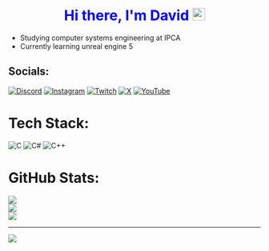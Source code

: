 <div align="center">
   <h1><span style="color: blue;">Hi there, I'm David</span> <img src="https://media.giphy.com/media/hvRJCLFzcasrR4ia7z/giphy.gif" width="25px"> </h1>
</div>

- Studying computer systems engineering at IPCA<br>
- Currently learning unreal engine 5<br>


## Socials:
[![Discord](https://img.shields.io/badge/Discord-%237289DA.svg?logo=discord&logoColor=white)](https://discord.gg/https://discord.com/users/339739752062255104) [![Instagram](https://img.shields.io/badge/Instagram-%23E4405F.svg?logo=Instagram&logoColor=white)](https://instagram.com/https://www.instagram.com/crz3d_/) [![Twitch](https://img.shields.io/badge/Twitch-%239146FF.svg?logo=Twitch&logoColor=white)](https://twitch.tv/https://www.twitch.tv/crz3d) [![X](https://img.shields.io/badge/X-black.svg?logo=X&logoColor=white)](https://x.com/https://x.com/CRAZ115) [![YouTube](https://img.shields.io/badge/YouTube-%23FF0000.svg?logo=YouTube&logoColor=white)](https://youtube.com/@https://www.youtube.com/@CrZ3D) 

# Tech Stack:
![C](https://img.shields.io/badge/c-%2300599C.svg?style=for-the-badge&logo=c&logoColor=white) ![C#](https://img.shields.io/badge/c%23-%23239120.svg?style=for-the-badge&logo=csharp&logoColor=white) ![C++](https://img.shields.io/badge/c++-%2300599C.svg?style=for-the-badge&logo=c%2B%2B&logoColor=white)
# GitHub Stats:
![](https://github-readme-stats.vercel.app/api?username=David123car7&theme=aura&hide_border=false&include_all_commits=true&count_private=true)<br/>
![](https://github-readme-streak-stats.herokuapp.com/?user=David123car7&theme=aura&hide_border=false)<br/>
![](https://github-readme-stats.vercel.app/api/top-langs/?username=David123car7&theme=aura&hide_border=false&include_all_commits=true&count_private=true&layout=compact)

---
[![](https://visitcount.itsvg.in/api?id=CrZ&icon=0&color=8)](https://visitcount.itsvg.in)

<!-- Proudly created with GPRM ( https://gprm.itsvg.in ) -->
